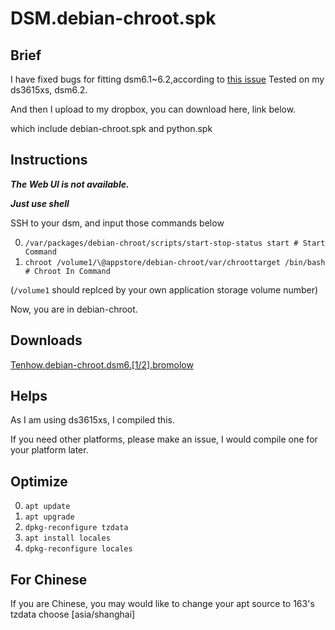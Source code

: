 # DSM.debian-chroot.spk
## Brief
I have fixed bugs for fitting dsm6.1~6.2,according to [this issue](https://github.com/SynoCommunity/spksrc/issues/1910)
Tested on my ds3615xs, dsm6.2.

And then I upload to my dropbox, you can download here, link below.

which include debian-chroot.spk and python.spk

## Instructions
***The Web UI is not available.***

***Just use shell***

SSH to your dsm, and input those commands below

0. `/var/packages/debian-chroot/scripts/start-stop-status start # Start Command`
1. `chroot /volume1/\@appstore/debian-chroot/var/chroottarget /bin/bash # Chroot In Command` 

(`/volume1` should replced by your own application storage volume number)

Now, you are in debian-chroot.

## Downloads
[Tenhow.debian-chroot.dsm6.[1/2].bromolow](https://www.dropbox.com/s/r4udr737knvv3jo/tenhow.debian-chroot.dsm6.%5B1%3A2%5D.bromolow.zip?dl=0)

## Helps
As I am using ds3615xs, I compiled this.

If you need other platforms, please make an issue, I would compile one for your platform later.

## Optimize
0. `apt update`
0. `apt upgrade`
0. `dpkg-reconfigure tzdata`
0. `apt install locales`
0. `dpkg-reconfigure locales`

## For Chinese
If you are Chinese, you may would like to change your apt source to 163's
tzdata choose [asia/shanghai]

